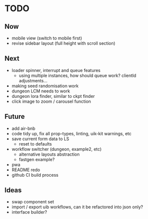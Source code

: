 # TODO

## Now

- mobile view (switch to mobile first)
- revise sidebar layout (full height with scroll section)

## Next

- loader spinner, interrupt and queue features
  - using multiple instances, how should queue work? clientId adjustments...
- making seed randomisation work
- dungeon LCM needs to work
- dungeon lora finder, similar to ckpt finder
- click image to zoom / carousel function

## Future

- add air-bnb
- code tidy up, fix all prop-types, linting, uik-kit warnings, etc
- save current form data to LS
  - reset to defaults
- workflow switcher (dungeon, example2, etc)
  - alternative layouts abstraction
  - fastgen example?
- pwa
- README redo
- github CI build process

## Ideas

- swap component set
- import / export uib workflows, can it be refactored into json only?
- interface builder?
